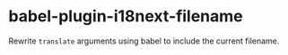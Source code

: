 # babel-plugin-i18next-filename

Rewrite `translate` arguments using babel to include the current filename.

